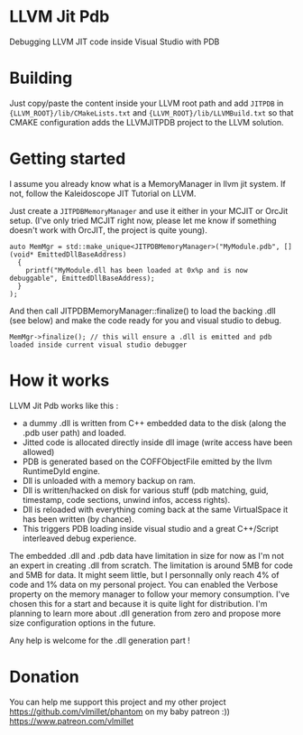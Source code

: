 # LLVM Jit Pdb
Debugging LLVM JIT code inside Visual Studio with PDB

# Building
Just copy/paste the content inside your LLVM root path and add ```JITPDB``` in ```{LLVM_ROOT}/lib/CMakeLists.txt``` and ```{LLVM_ROOT}/lib/LLVMBuild.txt``` so that CMAKE configuration adds the LLVMJITPDB project to the LLVM solution.

# Getting started 
I assume you already know what is a MemoryManager in llvm jit system. If not, follow the Kaleidoscope JIT Tutorial on LLVM.

Just create a ```JITPDBMemoryManager``` and use it either in your MCJIT or OrcJit setup. (I've only tried MCJIT right now, please let me know if something doesn't work with OrcJIT, the project is quite young).

```
auto MemMgr = std::make_unique<JITPDBMemoryManager>("MyModule.pdb", [](void* EmittedDllBaseAddress) 
  { 
    printf("MyModule.dll has been loaded at 0x%p and is now debuggable", EmittedDllBaseAddress); 
  } 
);

```
And then call JITPDBMemoryManager::finalize() to load the backing .dll (see below) and make the code ready for you and visual studio to debug.

```
MemMgr->finalize(); // this will ensure a .dll is emitted and pdb loaded inside current visual studio debugger
```

# How it works

LLVM Jit Pdb works like this :
- a dummy .dll is written from C++ embedded data to the disk (along the .pdb user path) and loaded.
- Jitted code is allocated directly inside dll image (write access have been allowed)
- PDB is generated based on the COFFObjectFile emitted by the llvm RuntimeDyld engine.
- Dll is unloaded with a memory backup on ram.
- Dll is written/hacked on disk for various stuff (pdb matching, guid, timestamp, code sections, unwind infos, access rights).
- Dll is reloaded with everything coming back at the same VirtualSpace it has been written (by chance).
- This triggers PDB loading inside visual studio and a great C++/Script interleaved debug experience. 

The embedded .dll and .pdb data have limitation in size for now as I'm not an expert in creating .dll from scratch. The limitation is around 5MB for code and 5MB for data. It might seem little, but I personnally only reach 4% of code and 1% data on my personal project.
You can enabled the Verbose property on the memory manager to follow your memory consumption.
I've chosen this for a start and because it is quite light for distribution.
I'm planning to learn more about .dll generation from zero and propose more size configuration options in the future. 

Any help is welcome for the .dll generation part !

# Donation

You can help me support this project and my other project https://github.com/vlmillet/phantom on my baby patreon :)) 
https://www.patreon.com/vlmillet
